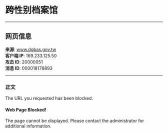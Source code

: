 # 跨性别档案馆

---

## 网页信息

**来源**: www.dgbas.gov.tw  
**客户端 IP**: 169.233.125.50  
**攻击 ID**: 20000051  
**消息 ID**: 000018178893  

---

### 正文

The URL you requested has been blocked.

#### Web Page Blocked!

The page cannot be displayed. Please contact the administrator for additional information.